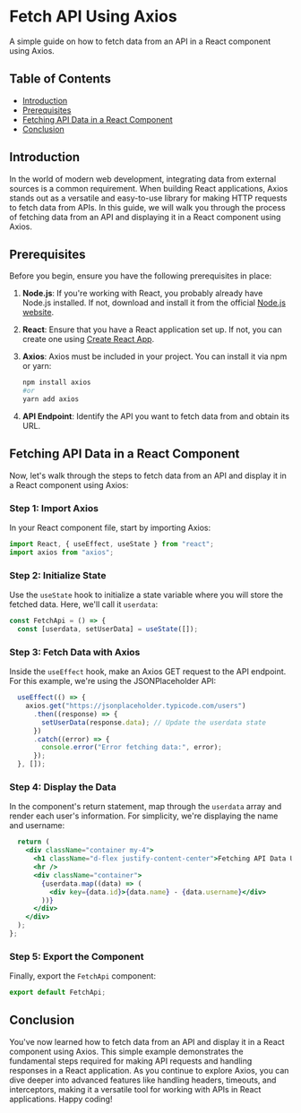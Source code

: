 
# Fetch API Using Axios

A simple guide on how to fetch data from an API in a React component using Axios.

## Table of Contents

- [Introduction](#introduction)
- [Prerequisites](#prerequisites)
- [Fetching API Data in a React Component](#fetching-api-data-in-a-react-component)
- [Conclusion](#conclusion)

## Introduction

In the world of modern web development, integrating data from external sources is a common requirement. When building React applications, Axios stands out as a versatile and easy-to-use library for making HTTP requests to fetch data from APIs. In this guide, we will walk you through the process of fetching data from an API and displaying it in a React component using Axios.

## Prerequisites

Before you begin, ensure you have the following prerequisites in place:

1. **Node.js**: If you're working with React, you probably already have Node.js installed. If not, download and install it from the official [Node.js website](https://nodejs.org/).

2. **React**: Ensure that you have a React application set up. If not, you can create one using [Create React App](https://reactjs.org/docs/create-a-new-react-app.html).

3. **Axios**: Axios must be included in your project. You can install it via npm or yarn:

   ```bash
   npm install axios
   #or
   yarn add axios
   ```

4. **API Endpoint**: Identify the API you want to fetch data from and obtain its URL.

## Fetching API Data in a React Component

Now, let's walk through the steps to fetch data from an API and display it in a React component using Axios:

### Step 1: Import Axios

In your React component file, start by importing Axios:

```jsx
import React, { useEffect, useState } from "react";
import axios from "axios";
```

### Step 2: Initialize State

Use the `useState` hook to initialize a state variable where you will store the fetched data. Here, we'll call it `userdata`:

```jsx
const FetchApi = () => {
  const [userdata, setUserData] = useState([]);
```

### Step 3: Fetch Data with Axios

Inside the `useEffect` hook, make an Axios GET request to the API endpoint. For this example, we're using the JSONPlaceholder API:

```jsx
  useEffect(() => {
    axios.get("https://jsonplaceholder.typicode.com/users")
      .then((response) => {
        setUserData(response.data); // Update the userdata state
      })
      .catch((error) => {
        console.error("Error fetching data:", error);
      });
  }, []);
```

### Step 4: Display the Data

In the component's return statement, map through the `userdata` array and render each user's information. For simplicity, we're displaying the name and username:

```jsx
  return (
    <div className="container my-4">
      <h1 className="d-flex justify-content-center">Fetching API Data Using Axios</h1>
      <hr />
      <div className="container">
        {userdata.map((data) => (
          <div key={data.id}>{data.name} - {data.username}</div>
        ))}
      </div>
    </div>
  );
};
```

### Step 5: Export the Component

Finally, export the `FetchApi` component:

```jsx
export default FetchApi;
```

## Conclusion

You've now learned how to fetch data from an API and display it in a React component using Axios. This simple example demonstrates the fundamental steps required for making API requests and handling responses in a React application. As you continue to explore Axios, you can dive deeper into advanced features like handling headers, timeouts, and interceptors, making it a versatile tool for working with APIs in React applications. Happy coding!


